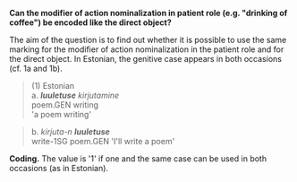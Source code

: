 **Can the modifier of action nominalization in patient role (e.g. "drinking of coffee") be encoded like the direct object?**

The aim of the question is to find out whether it is possible to use the same marking for the modifier of action nominalization in the patient role and for the direct object. In Estonian, the genitive case appears in both occasions (cf. 1a and 1b). 

>(1) Estonian<br/> 
>a. ***luuletuse** kirjutamine*<br/> 
>poem.GEN writing<br/>
>'a poem writing'

>b. *kirjuta-n **luuletuse***<br/> 
>write-1SG poem.GEN
>'I'll write a poem'

**Coding.** The value is '1' if one and the same case can be used in both occasions (as in Estonian).

